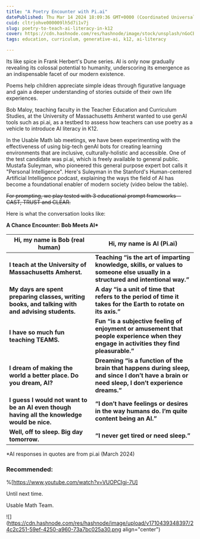 ```yaml
---
title: "A Poetry Encounter with Pi.ai"
datePublished: Thu Mar 14 2024 18:09:36 GMT+0000 (Coordinated Universal Time)
cuid: cltrjohve000009lh5d7i1v7j
slug: poetry-to-teach-ai-literacy-in-k12
cover: https://cdn.hashnode.com/res/hashnode/image/stock/unsplash/nGoCBxiaRO0/upload/131d53ee13afb27e28cd9e0dbbab9c08.jpeg
tags: education, curriculum, generative-ai, k12, ai-literacy

---
```


Its like spice in Frank Herbert's Dune series. AI is only now gradually revealing its colossal potential to humanity, underscoring its emergence as an indispensable facet of our modern existence.

Poems help children appreciate simple ideas through figurative language and gain a deeper understanding of stories outside of their own life experiences.

Bob Maloy, teaching faculty in the Teacher Education and Curriculum Studies, at the University of Massachusetts Amherst wanted to use genAI tools such as pi.ai, as a testbed to assess how teachers can use poetry as a vehicle to introduce AI literacy in K12.

In the Usable Math lab meetings, we have been experimenting with the effectiveness of using big-tech genAI bots for creating learning environments that are inclusive, culturally-holistic and accessible. One of the test candidate was pi.ai, which is freely available to general public. Mustafa Suleyman, who pioneered this general purpose expert bot calls it "Personal Intelligence". Here's Suleyman in the Stanford's Human-centered Artificial Intelligence podcast, explaining the ways the field of AI has become a foundational enabler of modern society (video below the table).

<s>For prompting, we play tested with 3 educational prompt frameworks––CAST, TRUST and CLEAR.</s>

Here is what the conversation looks like:

**A Chance Encounter: Bob Meets AI\***

| **Hi, my name is Bob (real human)** | **Hi, my name is AI (Pi.ai)** |
| --- | --- |
| **I teach at the University of Massachusetts Amherst.** | **Teaching “is the art of imparting knowledge, skills, or values to someone else usually in a structured and intentional way.”** |
| **My days are spent preparing classes, writing books, and talking with and advising students.** | **A day “is a unit of time that refers to the period of time it takes for the Earth to rotate on its axis.”** |
| **I have so much fun teaching TEAMS.** | **Fun “is a subjective feeling of enjoyment or amusement that people experience when they engage in activities they find pleasurable.”** |
| **I dream of making the world a better place. Do you dream, AI?** | **Dreaming “is a function of the brain that happens during sleep, and since I don’t have a brain or need sleep, I don’t experience dreams.”** |
| **I guess I would not want to be an AI even though having all the knowledge would be nice.** | **“I don’t have feelings or desires in the way humans do. I’m quite content being an AI.”** |
| **Well, off to sleep. Big day tomorrow.** | **“I never get tired or need sleep.”** |

\*AI responses in quotes are from pi.ai (March 2024)

### Recommended:

%[https://www.youtube.com/watch?v=VUOPCIgj-7U] 

Until next time.

Usable Math Team.

![](https://cdn.hashnode.com/res/hashnode/image/upload/v1710439348397/24c2c251-59ef-4250-a960-73a7bc025a30.png align="center")